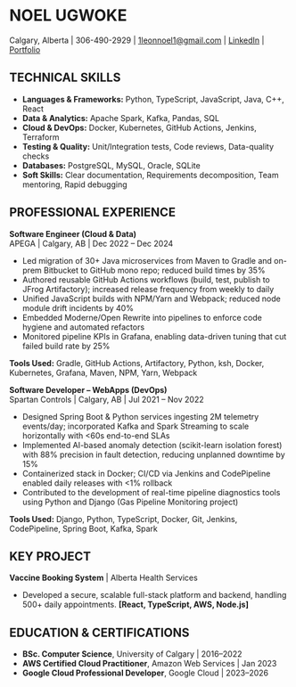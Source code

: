 # NOEL UGWOKE
Calgary, Alberta | 306-490-2929 | 1leonnoel1@gmail.com | [LinkedIn](https://www.linkedin.com/in/noelugwoke/) | [Portfolio](https://noelugwoke.com/)

## TECHNICAL SKILLS
- **Languages & Frameworks:** Python, TypeScript, JavaScript, Java, C++, React
- **Data & Analytics:** Apache Spark, Kafka, Pandas, SQL
- **Cloud & DevOps:** Docker, Kubernetes, GitHub Actions, Jenkins, Terraform
- **Testing & Quality:** Unit/Integration tests, Code reviews, Data-quality checks
- **Databases:** PostgreSQL, MySQL, Oracle, SQLite
- **Soft Skills:** Clear documentation, Requirements decomposition, Team mentoring, Rapid debugging


## PROFESSIONAL EXPERIENCE

**Software Engineer (Cloud & Data)**  
APEGA | Calgary, AB | Dec 2022 – Dec 2024  
- Led migration of 30+ Java microservices from Maven to Gradle and on-prem Bitbucket to GitHub mono repo; reduced build times by 35%
- Authored reusable GitHub Actions workflows (build, test, publish to JFrog Artifactory); increased release frequency from weekly to daily
- Unified JavaScript builds with NPM/Yarn and Webpack; reduced node module drift incidents by 40%
- Embedded Moderne/Open Rewrite into pipelines to enforce code hygiene and automated refactors
- Monitored pipeline KPIs in Grafana, enabling data-driven tuning that cut failed build rate by 25%

**Tools Used:** Gradle, GitHub Actions, Artifactory, Python, ksh, Docker, Kubernetes, Grafana, Maven, NPM, Yarn, Webpack

**Software Developer – WebApps (DevOps)**  
Spartan Controls | Calgary, AB | Jul 2021 – Nov 2022  
- Designed Spring Boot & Python services ingesting 2M telemetry events/day; incorporated Kafka and Spark Streaming to scale horizontally with <60s end-to-end SLAs
- Implemented AI-based anomaly detection (scikit-learn isolation forest) with 88% precision in fault detection, reducing unplanned downtime by 15%
- Containerized stack in Docker; CI/CD via Jenkins and CodePipeline enabled daily releases with <1% rollback
- Contributed to the development of real-time pipeline diagnostics tools using Python and Django (Gas Pipeline Monitoring project)

**Tools Used:** Django, Python, TypeScript, Docker, Git, Jenkins, CodePipeline, Spring Boot, Kafka, Spark


## KEY PROJECT
**Vaccine Booking System** | Alberta Health Services 
- Developed a secure, scalable full-stack platform and backend, handling 500+ daily appointments.
**[React, TypeScript, AWS, Node.js]**

## EDUCATION & CERTIFICATIONS
*   **BSc. Computer Science**, University of Calgary | 2016–2022  
*   **AWS Certified Cloud Practitioner**, Amazon Web Services | Jan 2023  
*   **Google Cloud Professional Developer**, Google Cloud | 2023–2026  
